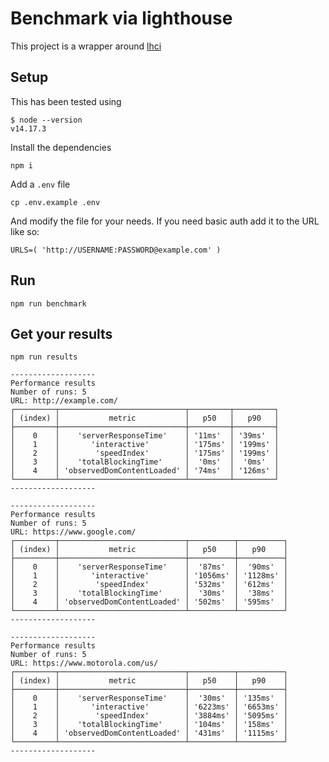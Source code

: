 # Benchmark via lighthouse

This project is a wrapper around [lhci](https://github.com/GoogleChrome/lighthouse-ci)

## Setup

This has been tested using

```
$ node --version
v14.17.3
```

Install the dependencies

```
npm i
```

Add a `.env` file

```
cp .env.example .env
```

And modify the file for your needs. If you need basic auth add it to the URL like so:

```
URLS=( 'http://USERNAME:PASSWORD@example.com' )
```

## Run

```
npm run benchmark
```

## Get your results

```
npm run results
```


```
-------------------
Performance results
Number of runs: 5
URL: http://example.com/
┌─────────┬────────────────────────────┬─────────┬─────────┐
│ (index) │           metric           │   p50   │   p90   │
├─────────┼────────────────────────────┼─────────┼─────────┤
│    0    │    'serverResponseTime'    │ '11ms'  │ '39ms'  │
│    1    │       'interactive'        │ '175ms' │ '199ms' │
│    2    │        'speedIndex'        │ '175ms' │ '199ms' │
│    3    │    'totalBlockingTime'     │  '0ms'  │  '0ms'  │
│    4    │ 'observedDomContentLoaded' │ '74ms'  │ '126ms' │
└─────────┴────────────────────────────┴─────────┴─────────┘
-------------------

-------------------
Performance results
Number of runs: 5
URL: https://www.google.com/
┌─────────┬────────────────────────────┬──────────┬──────────┐
│ (index) │           metric           │   p50    │   p90    │
├─────────┼────────────────────────────┼──────────┼──────────┤
│    0    │    'serverResponseTime'    │  '87ms'  │  '90ms'  │
│    1    │       'interactive'        │ '1056ms' │ '1128ms' │
│    2    │        'speedIndex'        │ '532ms'  │ '612ms'  │
│    3    │    'totalBlockingTime'     │  '30ms'  │  '38ms'  │
│    4    │ 'observedDomContentLoaded' │ '502ms'  │ '595ms'  │
└─────────┴────────────────────────────┴──────────┴──────────┘
-------------------

-------------------
Performance results
Number of runs: 5
URL: https://www.motorola.com/us/
┌─────────┬────────────────────────────┬──────────┬──────────┐
│ (index) │           metric           │   p50    │   p90    │
├─────────┼────────────────────────────┼──────────┼──────────┤
│    0    │    'serverResponseTime'    │  '30ms'  │ '135ms'  │
│    1    │       'interactive'        │ '6223ms' │ '6653ms' │
│    2    │        'speedIndex'        │ '3884ms' │ '5095ms' │
│    3    │    'totalBlockingTime'     │ '104ms'  │ '158ms'  │
│    4    │ 'observedDomContentLoaded' │ '431ms'  │ '1115ms' │
└─────────┴────────────────────────────┴──────────┴──────────┘
-------------------
```

